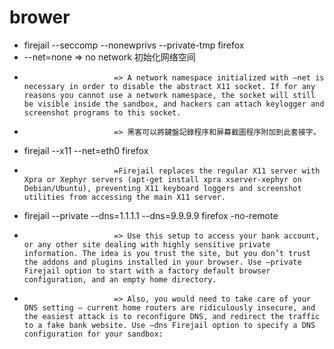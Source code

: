 # brower
-   firejail --seccomp --nonewprivs --private-tmp firefox
  -   --net=none            => no network 初始化网络空间
  -                         => A network namespace initialized with –net is necessary in order to disable the abstract X11 socket. If for any reasons you cannot use a network namespace, the socket will still be visible inside the sandbox, and hackers can attach keylogger and screenshot programs to this socket.
  -                         => 黑客可以將鍵盤記錄程序和屏幕截圖程序附加到此套接字。
-   firejail --x11 --net=eth0 firefox 
  -                         =Firejail replaces the regular X11 server with Xpra or Xephyr servers (apt-get install xpra xserver-xephyr on Debian/Ubuntu), preventing X11 keyboard loggers and screenshot utilities from accessing the main X11 server.
-   firejail --private --dns=1.1.1.1 --dns=9.9.9.9 firefox -no-remote
  -                         => Use this setup to access your bank account, or any other site dealing with highly sensitive private information. The idea is you trust the site, but you don’t trust the addons and plugins installed in your browser. Use –private Firejail option to start with a factory default browser configuration, and an empty home directory.
  -                         => Also, you would need to take care of your DNS setting – current home routers are ridiculously insecure, and the easiest attack is to reconfigure DNS, and redirect the traffic to a fake bank website. Use –dns Firejail option to specify a DNS configuration for your sandbox:


